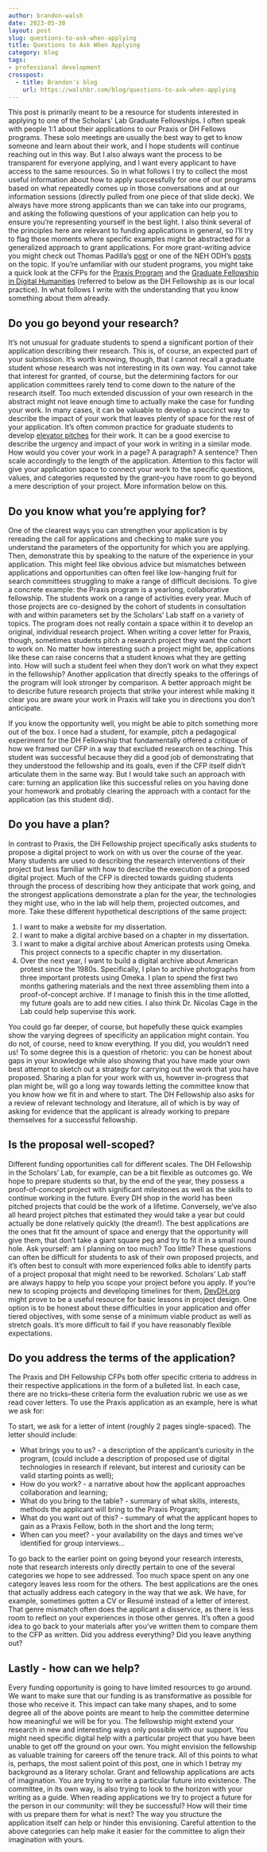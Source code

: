 ```yaml
---
author: brandon-walsh
date: 2023-05-30
layout: post
slug: questions-to-ask-when-applying
title: Questions to Ask When Applying
category: blog
tags:
- professional development
crosspost:
  - title: Brandon's blog
    url: https://walshbr.com/blog/questions-to-ask-when-applying
---
```

This post is primarily meant to be a resource for students interested in applying to one of the Scholars' Lab Graduate Fellowships. I often speak with people 1:1 about their applications to our Praxis or DH Fellows programs. These solo meetings are usually the best way to get to know someone and learn about their work, and I hope students will continue reaching out in this way. But I also always want the process to be transparent for everyone applying, and I want every applicant to have access to the same resources. So in what follows I try to collect the most useful information about how to apply successfully for one of our programs based on what repeatedly comes up in those conversations and at our information sessions (directly pulled from one piece of that slide deck). We always have more strong applicants than we can take into our programs, and asking the following questions of your application can help you to ensure you’re representing yourself in the best light. I also think several of the principles here are relevant to funding applications in general, so I’ll try to flag those moments where specific examples might be abstracted for a generalized approach to grant applications. For more grant-writing advice you might check out Thomas Padilla’s [post](https://tgpadillajr.medium.com/dont-sink-the-ship-grant-writing-101-a705dd8af783) or one of the NEH ODH’s [posts](https://www.neh.gov/blog/how-write-successful-level-i-dhag-proposal) on the topic. If you’re unfamiliar with our student programs, you might take a quick look at the CFPs for the [Praxis Program](https://scholarslab.lib.virginia.edu/praxis-program-fellowships/) and the [Graduate Fellowship in Digital Humanities](https://scholarslab.lib.virginia.edu/digital-humanities-fellows/) (referred to below as the DH Fellowship as is our local practice). In what follows I write with the understanding that you know something about them already. 

## Do you go beyond your research?

It’s not unusual for graduate students to spend a significant portion of their application describing their research. This is, of course, an expected part of your submission. It’s worth knowing, though, that I cannot recall a graduate student whose research was not interesting in its own way. You cannot take that interest for granted, of course, but the determining factors for our application committees rarely tend to come down to the nature of the research itself. Too much extended discussion of your own research in the abstract might not leave enough time to actually make the case for funding your work. In many cases, it can be valuable to develop a succinct way to describe the impact of your work that leaves plenty of space for the rest of your application. It’s often common practice for graduate students to develop [elevator pitches](https://graduateschool.nd.edu/assets/76988/elevator_pitch_8_28_2012.pdf) for their work. It can be a good exercise to describe the urgency and impact of your work in writing in a similar mode. How would you cover your work in a page? A paragraph? A sentence? Then scale accordingly to the length of the application. Attention to this factor will give your application space to connect your work to the specific questions, values, and categories requested by the grant–you have room to go beyond a mere description of your project. More information below on this. 

## Do you know what you’re applying for?

One of the clearest ways you can strengthen your application is by rereading the call for applications and checking to make sure you understand the parameters of the opportunity for which you are applying. Then, demonstrate this by speaking to the nature of the experience in your application. This might feel like obvious advice but mismatches between applications and opportunities can often feel like low-hanging fruit for search committees struggling to make a range of difficult decisions. To give a concrete example: the Praxis program is a yearlong, collaborative fellowship. The students work on a range of activities every year. Much of those projects are co-designed by the cohort of students in consultation with and within parameters set by the Scholars’ Lab staff on a variety of topics. The program does not really contain a space within it to develop an original, individual research project. When writing a cover letter for Praxis, though, sometimes students pitch a research project they want the cohort to work on. No matter how interesting such a project might be, applications like these can raise concerns that a student knows what they are getting into. How will such a student feel when they don’t work on what they expect in the fellowship? Another application that directly speaks to the offerings of the program will look stronger by comparison. A better approach might be to describe future research projects that strike your interest while making it clear you are aware your work in Praxis will take you in directions you don’t anticipate. 

If you know the opportunity well, you might be able to pitch something more out of the box. I once had a student, for example, pitch a pedagogical experiment for the DH Fellowship that fundamentally offered a critique of how we framed our CFP in a way that excluded research on teaching. This student was successful because they did a good job of demonstrating that they understood the fellowship and its goals, even if the CFP itself didn’t articulate them in the same way. But I would take such an approach with care: turning an application like this successful relies on you having done your homework and probably clearing the approach with a contact for the application (as this student did).   

## Do you have a plan?

In contrast to Praxis, the DH Fellowship project specifically asks students to propose a digital project to work on with us over the course of the year. Many students are used to describing the research interventions of their project but less familiar with how to describe the execution of a proposed digital project. Much of the CFP is directed towards guiding students through the process of describing how they anticipate that work going, and the strongest applications demonstrate a plan for the year, the technologies they might use, who in the lab will help them, projected outcomes, and more. Take these different hypothetical descriptions of the same project:

1. I want to make a website for my dissertation.
2. I want to make a digital archive based on a chapter in my dissertation.
3. I want to make a digital archive about American protests using Omeka. This project connects to a specific chapter in my dissertation.
4. Over the next year, I want to build a digital archive about American protest since the 1980s. Specifically, I plan to archive photographs from three important protests using Omeka. I plan to spend the first two months gathering materials and the next three assembling them into a proof-of-concept archive. If I manage to finish this in the time allotted, my future goals are to add new cities. I also think Dr. Nicolas Cage in the Lab could help supervise this work.  

You could go far deeper, of course, but hopefully these quick examples show the varying degrees of specificity an application might contain. You do not, of course, need to know everything. If you did, you wouldn’t need us! To some degree this is a question of rhetoric: you can be honest about gaps in your knowledge while also showing that you have made your own best attempt to sketch out a strategy for carrying out the work that you have proposed. Sharing a plan for your work with us, however in-progress that plan might be, will go a long way towards letting the committee know that you know how we fit in and where to start. The DH Fellowship also asks for a review of relevant technology and literature, all of which is by way of asking for evidence that the applicant is already working to prepare themselves for a successful fellowship.

## Is the proposal well-scoped?

Different funding opportunities call for different scales. The DH Fellowship in the Scholars’ Lab, for example, can be a bit flexible as outcomes go. We hope to prepare students so that, by the end of the year, they possess a proof-of-concept project with significant milestones as well as the skills to continue working in the future. Every DH shop in the world has been pitched projects that could be the work of a lifetime. Conversely, we’ve also all heard project pitches that estimated they would take a year but could actually be done relatively quickly (the dream!). The best applications are the ones that fit the amount of space and energy that the opportunity will give them, that don’t take a giant square peg and try to fit it in a small round hole. Ask yourself: am I planning on too much? Too little? These questions can often be difficult for students to ask of their own proposed projects, and it’s often best to consult with more experienced folks able to identify parts of a project proposal that might need to be reworked. Scholars’ Lab staff are always happy to help you scope your project before you apply. If you’re new to scoping projects and developing timelines for them, [DevDH.org](https://devdh.org/) might prove to be a useful resource for basic lessons in project design. One option is to be honest about these difficulties in your application and offer tiered objectives, with some sense of a minimum viable product as well as stretch goals. It’s more difficult to fail if you have reasonably flexible expectations.

## Do you address the terms of the application?

The Praxis and DH Fellowship CFPs both offer specific criteria to address in their respective applications in the form of a bulleted list. In each case, there are no tricks–these criteria form the evaluation rubric we use as we read cover letters. To use the Praxis application as an example, here is what we ask for:

To start, we ask for a letter of intent (roughly 2 pages single-spaced). The letter should include:

* What brings you to us? - a description of the applicant’s curiosity in the program, (could include a description of proposed use of digital technologies in research if relevant, but interest and curiosity  can be valid starting points as well);
* How do you work? - a narrative about how the applicant approaches collaboration and learning;
* What do you bring to the table? - summary of what skills, interests, methods the applicant will bring to the Praxis Program;
* What do you want out of this? - summary of what the applicant hopes to gain as a Praxis Fellow, both in the short and the long term;
* When can you meet? - your availability on the days and times we’ve identified for group interviews…

To go back to the earlier point on going beyond your research interests, note that research interests only directly pertain to one of the several categories we hope to see addressed. Too much space spent on any one category leaves less room for the others. The best applications are the ones that actually address each category in the way that we ask. We have, for example, sometimes gotten a CV or Resumé instead of a letter of interest. That genre mismatch often does the applicant a disservice, as there is less room to reflect on your experiences in those other genres. It’s often a good idea to go back to your materials after you’ve written them to compare them to the CFP as written. Did you address everything? Did you leave anything out? 

## Lastly - how can we help?

Every funding opportunity is going to have limited resources to go around. We want to make sure that our funding is as transformative as possible for those who receive it. This impact can take many shapes, and to some degree all of the above points are meant to help the committee determine how meaningful we will be for you. The fellowship might extend your research in new and interesting ways only possible with our support. You might need specific digital help with a particular project that you have been unable to get off the ground on your own. You might envision the fellowship as valuable training for careers off the tenure track. All of this points to what is, perhaps, the most salient point of this post, one in which I betray my background as a literary scholar. Grant and fellowship applications are acts of imagination. You are trying to write a particular future into existence. The committee, in its own way, is also trying to look to the horizon with your writing as a guide. When reading applications we try to project a future for the person in our community: will they be successful? How will their time with us prepare them for what is next? The way you structure the application itself can help or hinder this envisioning. Careful attention to the above categories can help make it easier for the committee to align their imagination with yours.
